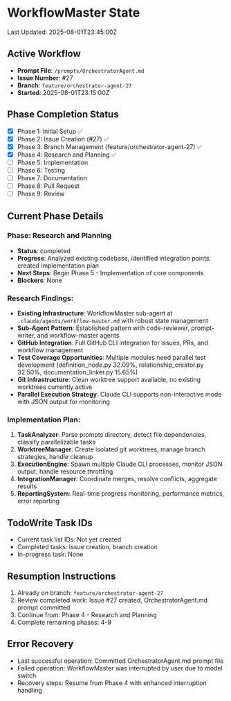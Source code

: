 # WorkflowMaster State
Last Updated: 2025-08-01T23:45:00Z

## Active Workflow
- **Prompt File**: `/prompts/OrchestratorAgent.md`
- **Issue Number**: #27
- **Branch**: `feature/orchestrator-agent-27`
- **Started**: 2025-08-01T23:15:00Z

## Phase Completion Status
- [x] Phase 1: Initial Setup ✅
- [x] Phase 2: Issue Creation (#27) ✅
- [x] Phase 3: Branch Management (feature/orchestrator-agent-27) ✅
- [x] Phase 4: Research and Planning ✅
- [ ] Phase 5: Implementation
- [ ] Phase 6: Testing
- [ ] Phase 7: Documentation
- [ ] Phase 8: Pull Request
- [ ] Phase 9: Review

## Current Phase Details
### Phase: Research and Planning
- **Status**: completed
- **Progress**: Analyzed existing codebase, identified integration points, created implementation plan
- **Next Steps**: Begin Phase 5 - Implementation of core components
- **Blockers**: None

### Research Findings:
- **Existing Infrastructure**: WorkflowMaster sub-agent at `.claude/agents/workflow-master.md` with robust state management
- **Sub-Agent Pattern**: Established pattern with code-reviewer, prompt-writer, and workflow-master agents
- **GitHub Integration**: Full GitHub CLI integration for issues, PRs, and workflow management
- **Test Coverage Opportunities**: Multiple modules need parallel test development (definition_node.py 32.09%, relationship_creator.py 32.50%, documentation_linker.py 15.65%)
- **Git Infrastructure**: Clean worktree support available, no existing worktrees currently active
- **Parallel Execution Strategy**: Claude CLI supports non-interactive mode with JSON output for monitoring

### Implementation Plan:
1. **TaskAnalyzer**: Parse prompts directory, detect file dependencies, classify parallelizable tasks
2. **WorktreeManager**: Create isolated git worktrees, manage branch strategies, handle cleanup
3. **ExecutionEngine**: Spawn multiple Claude CLI processes, monitor JSON output, handle resource throttling
4. **IntegrationManager**: Coordinate merges, resolve conflicts, aggregate results
5. **ReportingSystem**: Real-time progress monitoring, performance metrics, error reporting

## TodoWrite Task IDs
- Current task list IDs: Not yet created
- Completed tasks: Issue creation, branch creation
- In-progress task: None

## Resumption Instructions
1. Already on branch: `feature/orchestrator-agent-27`
2. Review completed work: Issue #27 created, OrchestratorAgent.md prompt committed
3. Continue from: Phase 4 - Research and Planning
4. Complete remaining phases: 4-9

## Error Recovery
- Last successful operation: Committed OrchestratorAgent.md prompt file
- Failed operation: WorkflowMaster was interrupted by user due to model switch
- Recovery steps: Resume from Phase 4 with enhanced interruption handling